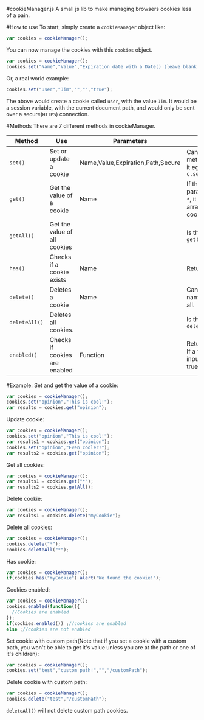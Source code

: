#cookieManager.js
A small js lib to make managing browsers cookies less of a pain. 

#How to use
To start, simply create a `cookieManager` object like:
```javascript
var cookies = cookieManager();
```
You can now manage the cookies with this `cookies` object.
```javascript
var cookies = cookieManager();
cookies.set("Name","Value","Expiration date with a Date() (leave blank for session variable)","custom path","secure");
```
Or, a real world example:
```javascript
cookies.set("user","Jim","","","true");
```
The above would create a cookie called `user`, with the value `Jim`. It would be a session variable, with the current document path, and would only be sent over a secure(`HTTPS`) connection.

#Methods
There are 7 different methods in cookieManager.

| Method  	| Use 	| Parameters 	| Notes 	|
|---------------	|-------------------------------	|-----------------------------------	|--------------------------------------------------------------------------------	|
| `set()` 	| Set or update a cookie 	| Name,Value,Expiration,Path,Secure 	| Can have other methods chained to it eg `c.set(...).getAll()` 	|
| `get()` 	| Get the value of a cookie 	| Name 	| If the Name parameter is set to `*`, it will return an array with all cookies. 	|
| `getAll()` 	| Get the value of all cookies 	|  	| Is the same as `get("*")` 	|
| `has()` 	| Checks if a cookie exists 	| Name 	| Returns `true/false` 	|
| `delete()` 	| Deletes a cookie 	| Name 	| Can be chained. If name is `*` will delete all. 	|
| `deleteAll()` 	| Deletes all cookies. 	|  	| Is the same as `delete("*")` 	|
| `enabled()` 	| Checks if cookies are enabled 	| Function 	| Returns `true/false`. If a function is inputted, it runs if true. 	|

#Example:
Set and get the value of a cookie:
```javascript
var cookies = cookieManager();
cookies.set("opinion","This is cool!");
var results = cookies.get("opinion");
```
Update cookie:
```javascript
var cookies = cookieManager();
cookies.set("opinion","This is cool!");
var results1 = cookies.get("opinion");
cookies.set("opinion","Even cooler!");
var results2 = cookies.get("opinion");
```
Get all cookies:
```javascript
var cookies = cookieManager();
var results1 = cookies.get("*");
var results2 = cookies.getAll();
```
Delete cookie:
```javascript
var cookies = cookieManager();
var results1 = cookies.delete("myCookie");
```
Delete all cookies:
```javascript
var cookies = cookieManager();
cookies.delete("*");
cookies.deleteAll("*");
```
Has cookie:
```javascript
var cookies = cookieManager();
if(cookies.has("myCookie") alert("We found the cookie!");
```
Cookies enabled:
```javascript
var cookies = cookieManager();
cookies.enabled(function(){
  //Cookies are enabled
});
if(cookies.enabled()) ;//cookies are enabled
else ;//cookies are not enabled
```
Set cookie with custom path(Note that if you set a cookie with a custom path, you won't be able to get it's value unless you are at the path or one of it's children):
```javascript
var cookies = cookieManager();
cookies.set("test","custom path!","","/customPath");
```
Delete cookie with custom path:
```javascript
var cookies = cookieManager();
cookies.delete("test","/customPath");
```
`deleteAll()` will not delete custom path cookies.
